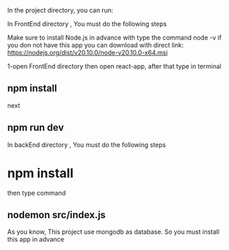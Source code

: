 In the project directory, you can run:

In FrontEnd directory , You must do the following steps

Make sure to install Node.js in advance with type the command node -v
if you don not have this app you can download with direct link: https://nodejs.org/dist/v20.10.0/node-v20.10.0-x64.msi

1-open FrontEnd directory then open react-app, after that type in terminal

## npm install

next

## npm run dev

In backEnd directory , You must do the following steps

# npm install

then
type command

## nodemon src/index.js

As you know, This project use mongodb as database. So you must install this app in advance
